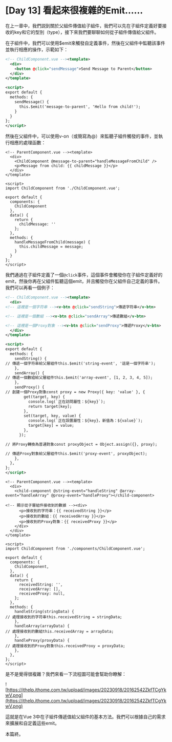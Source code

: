 # [Day 13] 看起來很複雜的Emit……

在上一章中，我們説到關於父組件傳值給子組件，我們可以先在子組件定義好要接收的key和它的型別（type），接下來我們要聊聊如何從子組件傳值給父組件。

在子組件中，我們可以使用$emit來觸發自定義事件，然後在父組件中監聽該事件並執行相應的操作，示範如下：

```xml
<!-- ChildComponent.vue --><template>
  <div>
    <button @click="sendMessage">Send Message to Parent</button>
  </div>
</template>

<script>
export default {
  methods: {
    sendMessage() {
      this.$emit('message-to-parent', 'Hello from child!');
    }
  }
};
</script>

```

然後在父組件中，可以使用v-on（或簡寫為@）來監聽子組件觸發的事件，並執行相應的處理函數：

```
<!-- ParentComponent.vue --><template>
  <div>
    <ChildComponent @message-to-parent="handleMessageFromChild" />
    <p>Message from child: {{ childMessage }}</p>
  </div>
</template>

<script>
import ChildComponent from './ChildComponent.vue';

export default {
  components: {
    ChildComponent
  },
  data() {
    return {
      childMessage: ''
    };
  },
  methods: {
    handleMessageFromChild(message) {
      this.childMessage = message;
    }
  }
};
</script>

```

我們通過在子組件定義了一個`@click`事件，這個事件會觸發你在子組件定義好的emit，然後你再在父組件監聽這個emit，并且觸發你在父組件自己定義的事件。我們可以再看一個例子：

```xml
<!-- ChildComponent.vue --><template>
  <div>
<!-- 這裡是一個字符串 --><v-btn @click="sendString">傳遞字符串</v-btn>

<!-- 這裡是一個數組 --><v-btn @click="sendArray">傳遞數組</v-btn>

<!-- 這裡是一個Proxy對象 --><v-btn @click="sendProxy">傳遞Proxy</v-btn>
  </div>
</template>

<script>
export default {
  methods: {
    sendString() {
// 傳遞一個字符串給父層組件this.$emit('string-event', '這是一個字符串');
    },
    sendArray() {
// 傳遞一個數組給父層組件this.$emit('array-event', [1, 2, 3, 4, 5]);
    },
    sendProxy() {
// 創建一個Proxy對象const proxy = new Proxy({ key: 'value' }, {
        get(target, key) {
          console.log(`正在訪問屬性：${key}`);
          return target[key];
        },
        set(target, key, value) {
          console.log(`正在設置屬性：${key}，新值為：${value}`);
          target[key] = value;
        },
      });

// 將Proxy轉換為普通對象const proxyObject = Object.assign({}, proxy);

// 傳遞Proxy對象給父層組件this.$emit('proxy-event', proxyObject);
    },
  },
};
</script>

```

```
<!-- ParentComponent.vue --><template>
  <div>
    <child-component @string-event="handleString" @array-event="handleArray" @proxy-event="handleProxy"></child-component>

<!-- 顯示從子層組件接收到的數據 --><div>
      <p>接收到的字符串：{{ receivedString }}</p>
      <p>接收到的數組：{{ receivedArray }}</p>
      <p>接收到的Proxy對象：{{ receivedProxy }}</p>
    </div>
  </div>
</template>

<script>
import ChildComponent from './components/ChildComponent.vue';

export default {
  components: {
    ChildComponent,
  },
  data() {
    return {
      receivedString: '',
      receivedArray: [],
      receivedProxy: null,
    };
  },
  methods: {
    handleString(stringData) {
// 處理接收到的字符串this.receivedString = stringData;
    },
    handleArray(arrayData) {
// 處理接收到的數組this.receivedArray = arrayData;
    },
    handleProxy(proxyData) {
// 處理接收到的Proxy對象this.receivedProxy = proxyData;
    },
  },
};
</script>

```

是不是覺得很複雜？我們來看一下流程圖可能會幫助你瞭解：

![https://ithelp.ithome.com.tw/upload/images/20230918/20162542ZkfTCgYkwV.png](https://ithelp.ithome.com.tw/upload/images/20230918/20162542ZkfTCgYkwV.png)

這就是在Vue 3中在子組件傳遞值給父組件的基本方法。我們可以根據自己的需求來擴展和自定義這些emit。

本篇終。